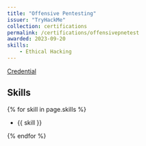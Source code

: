 ```yaml
---
title: "Offensive Pentesting"
issuer: "TryHackMe"
collection: certifications
permalink: /certifications/offensivepnetest
awarded: 2023-09-20
skills:
    - Ethical Hacking
---
```


[Credential](https://tryhackme-certificates.s3-eu-west-1.amazonaws.com/THM-GYMWSP1NYD.png)

## Skills

{% for skill in page.skills %}

* {{ skill }}
  
{% endfor %}

